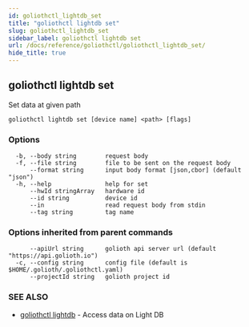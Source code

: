 ```yaml
---
id: goliothctl_lightdb_set
title: "goliothctl lightdb set"
slug: goliothctl_lightdb_set
sidebar_label: goliothctl lightdb set
url: /docs/reference/goliothctl/goliothctl_lightdb_set/
hide_title: true
---
```

## goliothctl lightdb set

Set data at given path

```
goliothctl lightdb set [device name] <path> [flags]
```

### Options

```
  -b, --body string        request body
  -f, --file string        file to be sent on the request body
      --format string      input body format [json,cbor] (default "json")
  -h, --help               help for set
      --hwId stringArray   hardware id
      --id string          device id
      --in                 read request body from stdin
      --tag string         tag name
```

### Options inherited from parent commands

```
      --apiUrl string      golioth api server url (default "https://api.golioth.io")
  -c, --config string      config file (default is $HOME/.golioth/.goliothctl.yaml)
      --projectId string   golioth project id
```

### SEE ALSO

* [goliothctl lightdb](/docs/reference/goliothctl/goliothctl_lightdb/)	 - Access data on Light DB

